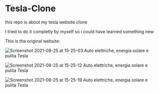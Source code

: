 # Tesla-Clone

this repo is about my tesla website clone

I tried to do it completly by myself so i could have learned something new


This is the original website:

![Screenshot 2021-08-25 at 15-25-03 Auto elettriche, energia solare e pulita Tesla](https://user-images.githubusercontent.com/61736221/130863126-48f3a15e-4e74-4e36-8dd5-c9626394bbb4.png)

![Screenshot 2021-08-25 at 15-25-12 Auto elettriche, energia solare e pulita Tesla](https://user-images.githubusercontent.com/61736221/130863156-a1d5d236-ece2-4aa6-8ca5-09b62ecffd15.png)

![Screenshot 2021-08-25 at 15-25-19 Auto elettriche, energia solare e pulita Tesla](https://user-images.githubusercontent.com/61736221/130863182-728b4fef-436c-49aa-9b29-8ff7ecdd294a.png)

